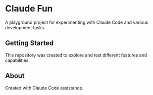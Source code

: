 # Claude Fun

A playground project for experimenting with Claude Code and various development tasks.

## Getting Started

This repository was created to explore and test different features and capabilities.

## About

Created with Claude Code assistance.